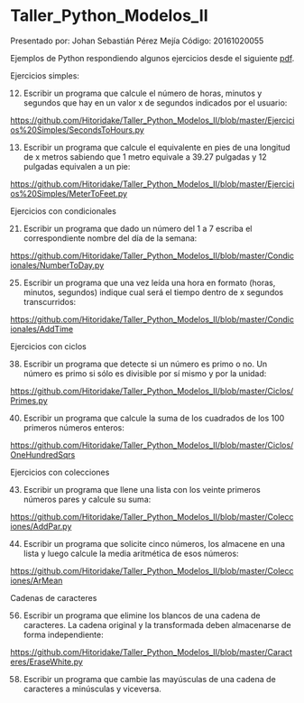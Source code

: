 # Taller_Python_Modelos_II

Presentado por: Johan Sebastián Pérez Mejía
Código: 20161020055


Ejemplos de Python respondiendo algunos ejercicios desde el siguiente [pdf](https://github.com/apdaza/universidad-ejercicios/blob/master/python/solucion%20guia%20ejercicios/ejercios%20pbas.pdf).

Ejercicios simples:

12. Escribir un programa que calcule el número de horas, minutos y segundos que hay en un valor x de segundos indicados por el usuario:

https://github.com/Hitoridake/Taller_Python_Modelos_II/blob/master/Ejercicios%20Simples/SecondsToHours.py

13. Escribir un programa que calcule el equivalente en pies de una longitud de x metros sabiendo que 1 metro equivale a 39.27 pulgadas y 12 pulgadas equivalen a un pie:

https://github.com/Hitoridake/Taller_Python_Modelos_II/blob/master/Ejercicios%20Simples/MeterToFeet.py

Ejercicios con condicionales

21. Escribir un programa que dado un número del 1 a 7 escriba el correspondiente nombre del
día de la semana:

https://github.com/Hitoridake/Taller_Python_Modelos_II/blob/master/Condicionales/NumberToDay.py

25. Escribir un programa que una vez leída una hora en formato (horas, minutos, segundos) indique cual será el tiempo dentro de x segundos transcurridos:

https://github.com/Hitoridake/Taller_Python_Modelos_II/blob/master/Condicionales/AddTime

Ejercicios con ciclos

38. Escribir un programa que detecte si un número es primo o no. Un número es primo si sólo es
divisible por sí mismo y por la unidad:

https://github.com/Hitoridake/Taller_Python_Modelos_II/blob/master/Ciclos/Primes.py

40. Escribir un programa que calcule la suma de los cuadrados de los 100 primeros números
enteros:

https://github.com/Hitoridake/Taller_Python_Modelos_II/blob/master/Ciclos/OneHundredSqrs

Ejercicios con colecciones

43. Escribir un programa que llene una lista con los veinte primeros números pares y calcule su suma:

https://github.com/Hitoridake/Taller_Python_Modelos_II/blob/master/Colecciones/AddPar.py

44. Escribir un programa que solicite cinco números, los almacene en una lista y luego calcule la media aritmética de esos números:

https://github.com/Hitoridake/Taller_Python_Modelos_II/blob/master/Colecciones/ArMean

Cadenas de caracteres

56. Escribir un programa que elimine los blancos de una cadena de caracteres. La cadena original y la transformada deben almacenarse de forma independiente:

https://github.com/Hitoridake/Taller_Python_Modelos_II/blob/master/Caracteres/EraseWhite.py

58. Escribir un programa que cambie las mayúsculas de una cadena de caracteres a minúsculas y
viceversa. 










